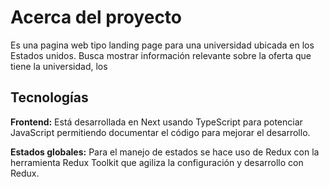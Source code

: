 # Acerca del proyecto

Es una pagina web tipo landing page para una universidad ubicada en los Estados unidos. Busca mostrar información relevante sobre la oferta que tiene la universidad, los 

## Tecnologías

**Frontend:** Está desarrollada en Next usando TypeScript para potenciar JavaScript permitiendo documentar el código para mejorar el desarrollo. 


**Estados globales:** Para el manejo de estados se hace uso de Redux con la herramienta Redux Toolkit que agiliza la configuración y desarrollo con Redux.


